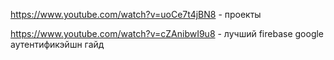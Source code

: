 https://www.youtube.com/watch?v=uoCe7t4jBN8 - проекты


https://www.youtube.com/watch?v=cZAnibwI9u8 - лучший firebase google аутентификэйшн гайд 
